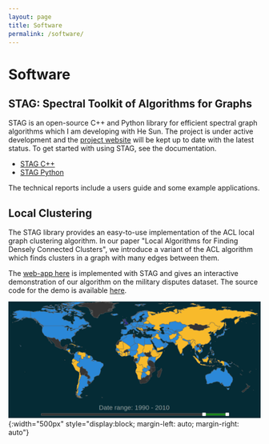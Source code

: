 ```yaml
---
layout: page
title: Software
permalink: /software/
---
```


# Software

## STAG: Spectral Toolkit of Algorithms for Graphs
STAG is an open-source C++ and Python library for efficient spectral graph algorithms which I am developing with He Sun. The project is under active development and the [project website](https://staglibrary.io/) will be kept up to date with the latest status. To get started with using STAG, see the documentation. 

* [STAG C++](https://staglibrary.io/docs/cpp/index.html)
* [STAG Python](https://staglibrary.io/docs/python/)

The technical reports include a users guide and some example applications.

## Local Clustering
The STAG library provides an easy-to-use implementation of the ACL local graph clustering algorithm. In our paper "Local Algorithms for Finding Densely Connected Clusters", we introduce a variant of the ACL algorithm which finds clusters in a graph with many edges between them. 

The [web-app here](https://staglibrary.io/clustering-demo.html) is implemented with STAG and gives an interactive demonstration of our algorithm on the military disputes dataset.
The source code for the demo is available [here](https://github.com/pmacg/mid-clustering). 

![Image of the local clustering web-app.](/assets/images/conflict_webapp.png){:width="500px" style="display:block; margin-left: auto; margin-right: auto"}
